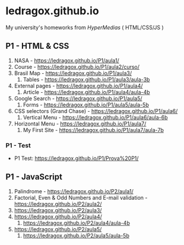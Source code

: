 # ledragox.github.io

My university's homeworks from *HyperMedias* ( HTML/CSS/JS )

## P1 - HTML & CSS
1. NASA - https://ledragox.github.io/P1/aula1/
2. Course - https://ledragox.github.io/P1/aula2/curso/
3. Brasil Map - https://ledragox.github.io/P1/aula3/
   1. Tables - https://ledragox.github.io/P1/aula3/aula-3b
4. External pages - https://ledragox.github.io/P1/aula4/
   1. Article - https://ledragox.github.io/P1/aula4/aula-4b
5. Google Search - https://ledragox.github.io/P1/aula5/
   1. Forms - https://ledragox.github.io/P1/aula5/aula-5b
6. CSS selectors (Grand Chase) - https://ledragox.github.io/P1/aula6/
   1. Vertical Menu - https://ledragox.github.io/P1/aula6/aula-6b
7. Horizontal Menu - https://ledragox.github.io/P1/aula7/
   1. My First Site - https://ledragox.github.io/P1/aula7/aula-7b

### P1 - Test
- P1 Test: https://ledragox.github.io/P1/Prova%20P1/

## P1 - JavaScript

1. Palindrome - https://ledragox.github.io/P2/aula1/
2. Factorial, Even & Odd Numbers and E-mail validation - https://ledragox.github.io/P2/aula2/
3. https://ledragox.github.io/P2/aula3/
4. https://ledragox.github.io/P2/aula4/
   1. https://ledragox.github.io/P2/aula4/aula-4b
5. https://ledragox.github.io/P2/aula5/
   1. https://ledragox.github.io/P2/aula5/aula-5b